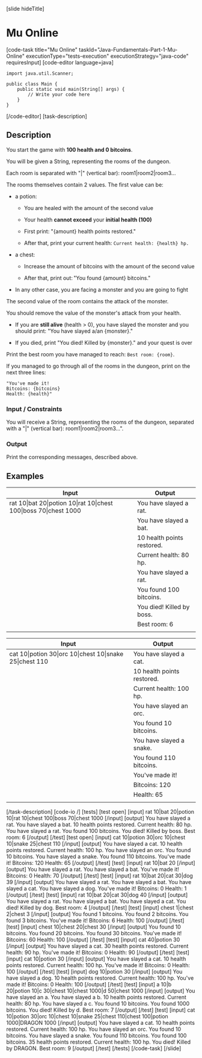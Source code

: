 [slide hideTitle]
# Mu Online
[code-task title="Mu Online" taskId="Java-Fundamentals-Part-1-Mu-Online" executionType="tests-execution" executionStrategy="java-code" requiresInput]
[code-editor language=java]
```
import java.util.Scanner;

public class Main {
    public static void main(String[] args) {
        // Write your code here
    }
}
```
[/code-editor]
[task-description]
## Description

You start the game with **100 health and 0 bitcoins**.

You will be given a String, representing the rooms of the dungeon.

Each room is separated with "\|" (vertical bar): room1\|room2\|room3…

The rooms themselves contain 2 values. The first value can be:

- a potion:

   - You are healed with the amount of the second value

   - Your health **cannot exceed** your **initial health (100)**

   - First print: "{amount} health points restored."

   - After that, print your current health: `Current health: {health} hp.`

- a chest:

    - Increase the amount of bitcoins with the amount of the second value

    - After that, print out: "You found {amount} bitcoins."

- In any other case, you are facing a monster and you are going to fight

The second value of the room contains the attack of the monster.

You should remove the value of the monster's attack from your health.

- If you are **still alive** (health \> 0), you have slayed the monster and you should print: "You have slayed a/an {monster}."

- If you died, print "You died! Killed by {monster}." and your quest is over

Print the best room you have managed to reach: `Best room: {room}`.

If you managed to go through all of the rooms in the dungeon, print on the next three lines:

```
"You've made it! 
Bitcoins: {bitcoins} 
Health: {health}" 
```

### Input \/ Constraints

You will receive a String, representing the rooms of the dungeon, separated with a "|" (vertical bar): room1|room2|room3...".

### Output

Print the corresponding messages, described above.

## Examples
| **Input** | **Output** |
| --- | --- |
| rat 10\|bat 20\|potion 10\|rat 10\|chest 100\|boss 70\|chest 1000 | You have slayed a rat. |
|  | You have slayed a bat. |
|  | 10 health points restored. |
|  | Current health: 80 hp. |
|  | You have slayed a rat. |
|  | You found 100 bitcoins. |
|  | You died! Killed by boss. |
|  | Best room: 6 |
|  |  |

| **Input** | **Output** |
| --- | --- |
| cat 10\|potion 30\|orc 10\|chest 10\|snake 25\|chest 110 | You have slayed a cat. |
|  | 10 health points restored. |
|  | Current health: 100 hp. |
|  | You have slayed an orc. |
|  | You found 10 bitcoins. |
|  | You have slayed a snake. |
|  | You found 110 bitcoins. |
|  | You've made it! |
|  | Bitcoins: 120 |
|  | Health: 65 |
|  |  |

[/task-description]
[code-io /]
[tests]
[test open]
[input]
rat 10\|bat 20\|potion 10\|rat 10\|chest 100\|boss 70\|chest 1000
[/input]
[output]
You have slayed a rat.
You have slayed a bat.
10 health points restored.
Current health: 80 hp.
You have slayed a rat.
You found 100 bitcoins.
You died! Killed by boss.
Best room: 6
[/output]
[/test]
[test open]
[input]
cat 10\|potion 30\|orc 10\|chest 10\|snake 25\|chest 110
[/input]
[output]
You have slayed a cat.
10 health points restored.
Current health: 100 hp.
You have slayed an orc.
You found 10 bitcoins.
You have slayed a snake.
You found 110 bitcoins.
You've made it!
Bitcoins: 120
Health: 65
[/output]
[/test]
[test]
[input]
rat 10\|bat 20
[/input]
[output]
You have slayed a rat.
You have slayed a bat.
You've made it!
Bitcoins: 0
Health: 70
[/output]
[/test]
[test]
[input]
rat 10\|bat 20\|cat 30\|dog 39
[/input]
[output]
You have slayed a rat.
You have slayed a bat.
You have slayed a cat.
You have slayed a dog.
You've made it!
Bitcoins: 0
Health: 1
[/output]
[/test]
[test]
[input]
rat 10\|bat 20\|cat 30\|dog 40
[/input]
[output]
You have slayed a rat.
You have slayed a bat.
You have slayed a cat.
You died! Killed by dog.
Best room: 4
[/output]
[/test]
[test]
[input]
chest 1\|chest 2\|chest 3
[/input]
[output]
You found 1 bitcoins.
You found 2 bitcoins.
You found 3 bitcoins.
You've made it!
Bitcoins: 6
Health: 100
[/output]
[/test]
[test]
[input]
chest 10\|chest 20\|chest 30
[/input]
[output]
You found 10 bitcoins.
You found 20 bitcoins.
You found 30 bitcoins.
You've made it!
Bitcoins: 60
Health: 100
[/output]
[/test]
[test]
[input]
cat 40\|potion 30
[/input]
[output]
You have slayed a cat.
30 health points restored.
Current health: 90 hp.
You've made it!
Bitcoins: 0
Health: 90
[/output]
[/test]
[test]
[input]
cat 10\|potion 30
[/input]
[output]
You have slayed a cat.
10 health points restored.
Current health: 100 hp.
You've made it!
Bitcoins: 0
Health: 100
[/output]
[/test]
[test]
[input]
dog 10\|potion 30
[/input]
[output]
You have slayed a dog.
10 health points restored.
Current health: 100 hp.
You've made it!
Bitcoins: 0
Health: 100
[/output]
[/test]
[test]
[input]
a 10\|b 20\|potion 10\|c 30\|chest 10\|chest 1000\|d 50\|chest 1000
[/input]
[output]
You have slayed an a.
You have slayed a b.
10 health points restored.
Current health: 80 hp.
You have slayed a c.
You found 10 bitcoins.
You found 1000 bitcoins.
You died! Killed by d.
Best room: 7
[/output]
[/test]
[test]
[input]
cat 10\|potion 30\|orc 10\|chest 10\|snake 25\|chest 110\|chest 100\|potion 1000\|DRAGON 1000
[/input]
[output]
You have slayed a cat.
10 health points restored.
Current health: 100 hp.
You have slayed an orc.
You found 10 bitcoins.
You have slayed a snake.
You found 110 bitcoins.
You found 100 bitcoins.
35 health points restored.
Current health: 100 hp.
You died! Killed by DRAGON.
Best room: 9
[/output]
[/test]
[/tests]
[/code-task]
[/slide]